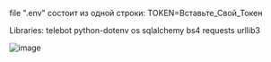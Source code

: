 file ".env" состоит из одной строки:
TOKEN=Вставьте_Свой_Токен

Libraries:
telebot 
python-dotenv 
os 
sqlalchemy 
bs4 
requests 
urllib3 

![image](https://github.com/Alanyle/studtgbot/assets/162821077/401d526a-7c94-4aca-bc27-537a415142d6)
